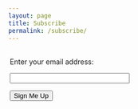 ```yaml
---
layout: page
title: Subscribe
permalink: /subscribe/
---
```


<form style="#ccc;padding:3px;text-align:left;" action="https://feedburner.google.com/fb/a/mailverify" method="post" target="popupwindow" onsubmit="window.open('https://feedburner.google.com/fb/a/mailverify?uri=GritDIY', 'popupwindow', 'scrollbars=yes,width=550,height=520');return true">
<p>Enter your email address:</p><p><input type="text" style="width:240px" name="email"/></p><input type="hidden" value="GritDIY" name="uri"/><input type="hidden" name="loc" value="en_US"/><input type="submit" value="Sign Me Up" />
</form>
